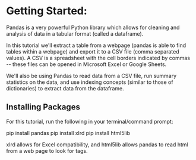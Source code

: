 # Getting Started:

Pandas is a very powerful Python library which allows for cleaning and analysis of data in a tabular format (called a dataframe).

In this tutorial we'll extract a table from a webpage (pandas is able to find tables within a webpage) and export it to a CSV file (comma separated values). A CSV is a spreadsheet with the cell borders indicated by commas -- these files can be opened in Microsoft Excel or Google Sheets.

We'll also be using Pandas to read data from a CSV file, run summary statistics on the data, and use indexing concepts (similar to those of dictionaries) to extract data from the dataframe.

## Installing Packages
For this tutorial, run the following in your terminal/command prompt:

  pip install pandas 
  pip install xlrd
  pip install html5lib

xlrd allows for Excel compatibility, and html5lib allows pandas to read html from a web page to look for <table> tags.
